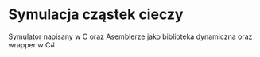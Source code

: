 # Symulacja cząstek cieczy

Symulator napisany w C oraz Asemblerze jako biblioteka dynamiczna oraz wrapper w C# 
